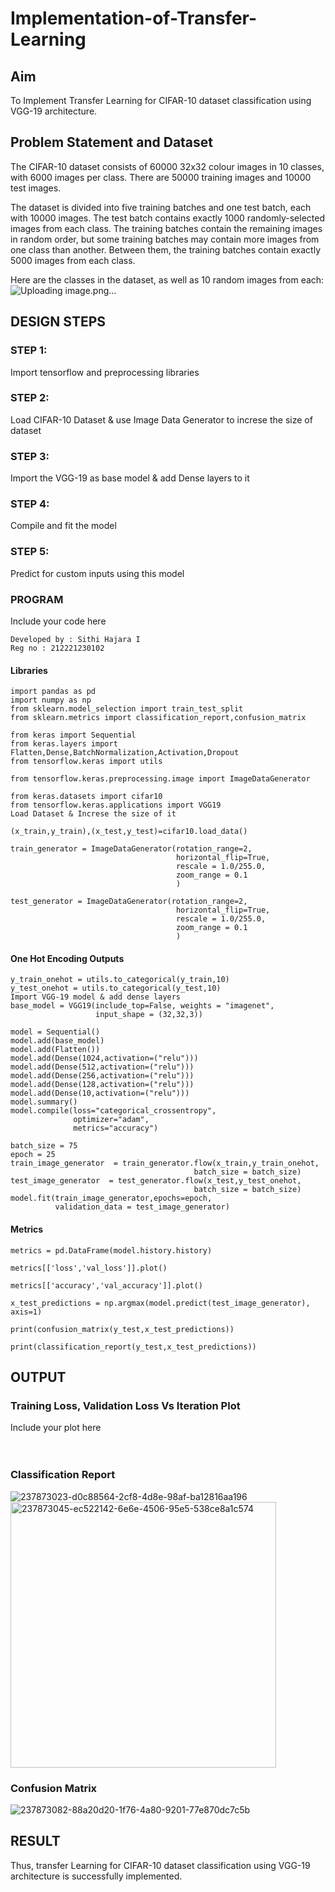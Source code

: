 # Implementation-of-Transfer-Learning
## Aim
To Implement Transfer Learning for CIFAR-10 dataset classification using VGG-19 architecture.
## Problem Statement and Dataset
The CIFAR-10 dataset consists of 60000 32x32 colour images in 10 classes, with 6000 images per class. There are 50000 training images and 10000 test images.

The dataset is divided into five training batches and one test batch, each with 10000 images. The test batch contains exactly 1000 randomly-selected images from each class. The training batches contain the remaining images in random order, but some training batches may contain more images from one class than another. Between them, the training batches contain exactly 5000 images from each class.

Here are the classes in the dataset, as well as 10 random images from each:
![Uploading image.png…]()

## DESIGN STEPS
### STEP 1:
Import tensorflow and preprocessing libraries

### STEP 2:
Load CIFAR-10 Dataset & use Image Data Generator to increse the size of dataset

### STEP 3:
Import the VGG-19 as base model & add Dense layers to it
### STEP 4:
Compile and fit the model

### STEP 5:
Predict for custom inputs using this model


### PROGRAM
Include your code here
```
Developed by : Sithi Hajara I
Reg no : 212221230102
```
#### Libraries
```
import pandas as pd
import numpy as np
from sklearn.model_selection import train_test_split
from sklearn.metrics import classification_report,confusion_matrix

from keras import Sequential
from keras.layers import Flatten,Dense,BatchNormalization,Activation,Dropout
from tensorflow.keras import utils

from tensorflow.keras.preprocessing.image import ImageDataGenerator

from keras.datasets import cifar10
from tensorflow.keras.applications import VGG19
Load Dataset & Increse the size of it

(x_train,y_train),(x_test,y_test)=cifar10.load_data()

train_generator = ImageDataGenerator(rotation_range=2,
                                     horizontal_flip=True,
                                     rescale = 1.0/255.0,
                                     zoom_range = 0.1
                                     )

test_generator = ImageDataGenerator(rotation_range=2,
                                     horizontal_flip=True,
                                     rescale = 1.0/255.0,
                                     zoom_range = 0.1
                                     )
```
#### One Hot Encoding Outputs
```
y_train_onehot = utils.to_categorical(y_train,10)
y_test_onehot = utils.to_categorical(y_test,10)
Import VGG-19 model & add dense layers
base_model = VGG19(include_top=False, weights = "imagenet",
                   input_shape = (32,32,3))

model = Sequential()
model.add(base_model)
model.add(Flatten())
model.add(Dense(1024,activation=("relu")))
model.add(Dense(512,activation=("relu")))
model.add(Dense(256,activation=("relu")))
model.add(Dense(128,activation=("relu")))
model.add(Dense(10,activation=("relu")))
model.summary()
model.compile(loss="categorical_crossentropy",
              optimizer="adam",
              metrics="accuracy")

batch_size = 75
epoch = 25
train_image_generator  = train_generator.flow(x_train,y_train_onehot,
                                         batch_size = batch_size)		 
test_image_generator  = test_generator.flow(x_test,y_test_onehot,
                                         batch_size = batch_size)		 
model.fit(train_image_generator,epochs=epoch,
          validation_data = test_image_generator)
```
#### Metrics

```
metrics = pd.DataFrame(model.history.history)

metrics[['loss','val_loss']].plot()

metrics[['accuracy','val_accuracy']].plot()

x_test_predictions = np.argmax(model.predict(test_image_generator), axis=1)

print(confusion_matrix(y_test,x_test_predictions))

print(classification_report(y_test,x_test_predictions))
```


## OUTPUT
### Training Loss, Validation Loss Vs Iteration Plot
Include your plot here
</br>
</br>
</br>
### Classification Report
![237873023-d0c88564-2cf8-4d8e-98af-ba12816aa196](https://github.com/sithihajara/Implementation-of-Transfer-Learning/assets/94219582/3bc248fe-247c-4432-955f-f5c53604751e)
<img width="425" alt="237873045-ec522142-6e6e-4506-95e5-538ce8a1c574" src="https://github.com/sithihajara/Implementation-of-Transfer-Learning/assets/94219582/8f708202-672a-432a-9f5c-5654a3657c04">

### Confusion Matrix
![237873082-88a20d20-1f76-4a80-9201-77e870dc7c5b](https://github.com/sithihajara/Implementation-of-Transfer-Learning/assets/94219582/75f73797-bd21-46fc-a860-d71d7a0cc806)

## RESULT
Thus, transfer Learning for CIFAR-10 dataset classification using VGG-19 architecture is successfully implemented.
